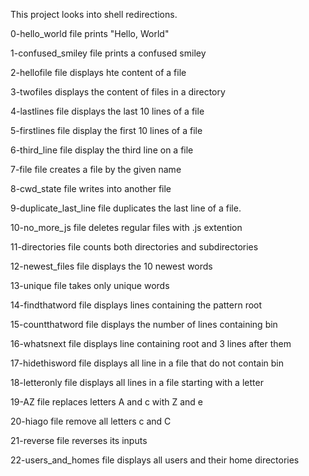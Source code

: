 This project looks into shell redirections.

0-hello_world file prints "Hello, World"

1-confused_smiley file prints a confused smiley

2-hellofile file displays hte content of a file

3-twofiles displays the content of files in a directory

4-lastlines file displays the last 10 lines of a file

5-firstlines file display the first 10 lines of a file

6-third_line file display the third line on a file

7-file file creates a file by the given name

8-cwd_state file writes into another file

9-duplicate_last_line file duplicates the last line of a file.

10-no_more_js file deletes regular files with .js extention

11-directories file counts both directories and subdirectories

12-newest_files file displays the 10 newest words

13-unique file takes only unique words

14-findthatword file displays lines containing the pattern root

15-countthatword file displays the number of lines containing bin

16-whatsnext file displays line containing root and 3 lines after them

17-hidethisword file displays all line in a file that do not contain bin

18-letteronly file displays all lines in a file starting with a letter

19-AZ file replaces letters A and c with Z and e

20-hiago file remove all letters c and C

21-reverse file reverses its inputs

22-users_and_homes file displays all users and their home directories
